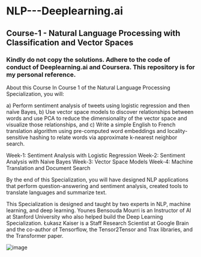 # NLP---Deeplearning.ai 

## Course-1 - Natural Language Processing with Classification and Vector Spaces

### Kindly do not copy the solutions. Adhere to the code of conduct of Deeplearning.ai and Coursera. This repository is for my personal reference.


About this Course
In Course 1 of the Natural Language Processing Specialization, you will:   

a) Perform sentiment analysis of tweets using logistic regression and then naïve Bayes, 
b) Use vector space models to discover relationships between words and use PCA to reduce the dimensionality of the vector space and visualize those relationships, and
c) Write a simple English to French translation algorithm using pre-computed word embeddings and locality-sensitive hashing to relate words via approximate k-nearest neighbor search.  
    
Week-1: Sentiment Analysis with Logistic Regression
Week-2: Sentiment Analysis with Naive Bayes
Week-3: Vector Space Models
Week-4: Machine Translation and Document Search

By the end of this Specialization, you will have designed NLP applications that perform question-answering and sentiment analysis, created tools to translate languages and summarize text.
   
This Specialization is designed and taught by two experts in NLP, machine learning, and deep learning. Younes Bensouda Mourri is an Instructor of AI at Stanford University who also helped build the Deep Learning Specialization. Łukasz Kaiser is a Staff Research Scientist at Google Brain and the co-author of Tensorflow, the Tensor2Tensor and Trax libraries, and the Transformer paper.

![image](https://github.com/user-attachments/assets/f352da85-fd1a-4214-8d21-e1bbfc81c87f)

